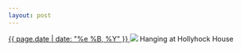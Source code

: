 ```yaml
---
layout: post
---
```


<p>
  <a href="/401">
    <time>{{ page.date | date: "%e %B, %Y" }}</time>
  </a>
  <a href="/401"><img src="{{ site.assets_url }}/401.jpg"/></a>
  <span>Hanging at Hollyhock House</span>
</p>
